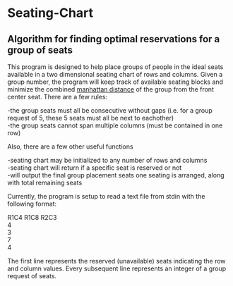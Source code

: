 # Seating-Chart
## Algorithm for finding optimal reservations for a group of seats

This program is designed to help place groups of people in the ideal seats available in a two dimensional seating chart
of rows and columns. Given a group number, the program will keep track of available seating blocks and minimize the 
combined [manhattan distance](https://en.wiktionary.org/wiki/Manhattan_distance) of the group from the front center seat. There are a few rules:

-the group seats must all be consecutive without gaps (i.e. for a group request of 5, these 5 seats must all be next to eachother) <br>
-the group seats cannot span multiple columns (must be contained in one row)

Also, there are a few other useful functions

-seating chart may be initialized to any number of rows and columns <br>
-seating chart will return if a specific seat is reserved or not <br>
-will output the final group placement seats one seating is arranged, along with total remaining seats

Currently, the program is setup to read a text file from stdin with the following format:

R1C4 R1C8 R2C3 <br>
4 <br>
3 <br>
7 <br>
4 <br>

The first line represents the reserved (unavailable) seats indicating the row and column values. Every subsequent 
line represents an integer of a group request of seats.
